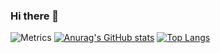 ### Hi there 👋
![Metrics](https://metrics.lecoq.io/L1nwz1?template=classic&base=header%2C%20activity%2C%20community%2C%20repositories%2C%20metadata&base.indepth=false&base.hireable=false&base.skip=false&config.timezone=Asia%2FShanghai)
[![Anurag's GitHub stats](https://github-readme-stats.vercel.app/api?username=L1nwz1)](https://github.com/anuraghazra/github-readme-stats)
[![Top Langs](https://github-readme-stats.vercel.app/api/top-langs/?username=L1nwz1)](https://github.com/anuraghazra/github-readme-stats)

<!--
**L1nwz1/L1nwz1** is a ✨ _special_ ✨ repository because its `README.md` (this file) appears on your GitHub profile.

Here are some ideas to get you started:

- 🔭 I’m currently working on ...
- 🌱 I’m currently learning ...
- 👯 I’m looking to collaborate on ...
- 🤔 I’m looking for help with ...
- 💬 Ask me about ...
- 📫 How to reach me: ...
- 😄 Pronouns: ...
- ⚡ Fun fact: ...
-->

